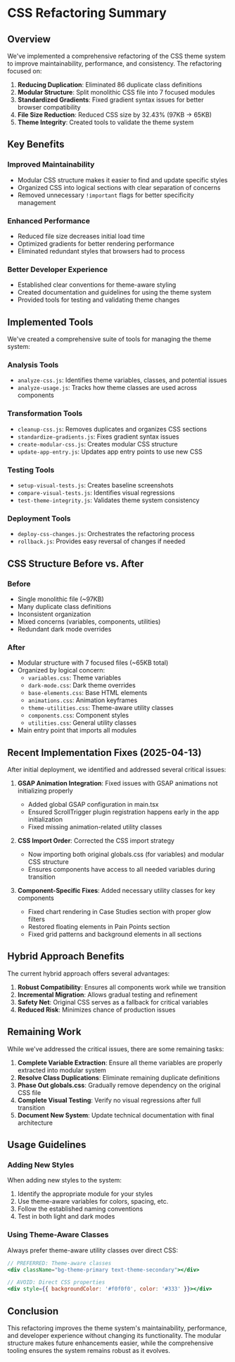 # CSS Refactoring Summary

## Overview

We've implemented a comprehensive refactoring of the CSS theme system to improve maintainability, performance, and consistency. The refactoring focused on:

1. **Reducing Duplication**: Eliminated 86 duplicate class definitions
2. **Modular Structure**: Split monolithic CSS file into 7 focused modules
3. **Standardized Gradients**: Fixed gradient syntax issues for better browser compatibility
4. **File Size Reduction**: Reduced CSS size by 32.43% (97KB → 65KB)
5. **Theme Integrity**: Created tools to validate the theme system

## Key Benefits

### Improved Maintainability
- Modular CSS structure makes it easier to find and update specific styles
- Organized CSS into logical sections with clear separation of concerns
- Removed unnecessary `!important` flags for better specificity management

### Enhanced Performance
- Reduced file size decreases initial load time
- Optimized gradients for better rendering performance
- Eliminated redundant styles that browsers had to process

### Better Developer Experience
- Established clear conventions for theme-aware styling
- Created documentation and guidelines for using the theme system
- Provided tools for testing and validating theme changes

## Implemented Tools

We've created a comprehensive suite of tools for managing the theme system:

### Analysis Tools
- `analyze-css.js`: Identifies theme variables, classes, and potential issues
- `analyze-usage.js`: Tracks how theme classes are used across components

### Transformation Tools
- `cleanup-css.js`: Removes duplicates and organizes CSS sections
- `standardize-gradients.js`: Fixes gradient syntax issues
- `create-modular-css.js`: Creates modular CSS structure
- `update-app-entry.js`: Updates app entry points to use new CSS

### Testing Tools
- `setup-visual-tests.js`: Creates baseline screenshots
- `compare-visual-tests.js`: Identifies visual regressions
- `test-theme-integrity.js`: Validates theme system consistency

### Deployment Tools
- `deploy-css-changes.js`: Orchestrates the refactoring process
- `rollback.js`: Provides easy reversal of changes if needed

## CSS Structure Before vs. After

### Before
- Single monolithic file (~97KB)
- Many duplicate class definitions
- Inconsistent organization
- Mixed concerns (variables, components, utilities)
- Redundant dark mode overrides

### After
- Modular structure with 7 focused files (~65KB total)
- Organized by logical concern:
  - `variables.css`: Theme variables
  - `dark-mode.css`: Dark theme overrides
  - `base-elements.css`: Base HTML elements
  - `animations.css`: Animation keyframes
  - `theme-utilities.css`: Theme-aware utility classes
  - `components.css`: Component styles
  - `utilities.css`: General utility classes
- Main entry point that imports all modules

## Recent Implementation Fixes (2025-04-13)

After initial deployment, we identified and addressed several critical issues:

1. **GSAP Animation Integration**: Fixed issues with GSAP animations not initializing properly
   - Added global GSAP configuration in main.tsx
   - Ensured ScrollTrigger plugin registration happens early in the app initialization
   - Fixed missing animation-related utility classes

2. **CSS Import Order**: Corrected the CSS import strategy
   - Now importing both original globals.css (for variables) and modular CSS structure
   - Ensures components have access to all needed variables during transition

3. **Component-Specific Fixes**: Added necessary utility classes for key components
   - Fixed chart rendering in Case Studies section with proper glow filters
   - Restored floating elements in Pain Points section
   - Fixed grid patterns and background elements in all sections

## Hybrid Approach Benefits

The current hybrid approach offers several advantages:

1. **Robust Compatibility**: Ensures all components work while we transition
2. **Incremental Migration**: Allows gradual testing and refinement
3. **Safety Net**: Original CSS serves as a fallback for critical variables
4. **Reduced Risk**: Minimizes chance of production issues

## Remaining Work

While we've addressed the critical issues, there are some remaining tasks:

1. **Complete Variable Extraction**: Ensure all theme variables are properly extracted into modular system
2. **Resolve Class Duplications**: Eliminate remaining duplicate definitions
3. **Phase Out globals.css**: Gradually remove dependency on the original CSS file
4. **Complete Visual Testing**: Verify no visual regressions after full transition
5. **Document New System**: Update technical documentation with final architecture

## Usage Guidelines

### Adding New Styles

When adding new styles to the system:

1. Identify the appropriate module for your styles
2. Use theme-aware variables for colors, spacing, etc.
3. Follow the established naming conventions
4. Test in both light and dark modes

### Using Theme-Aware Classes

Always prefer theme-aware utility classes over direct CSS:

```jsx
// PREFERRED: Theme-aware classes
<div className="bg-theme-primary text-theme-secondary"></div>

// AVOID: Direct CSS properties
<div style={{ backgroundColor: '#f0f0f0', color: '#333' }}></div>
```

## Conclusion

This refactoring improves the theme system's maintainability, performance, and developer experience without changing its functionality. The modular structure makes future enhancements easier, while the comprehensive tooling ensures the system remains robust as it evolves.
